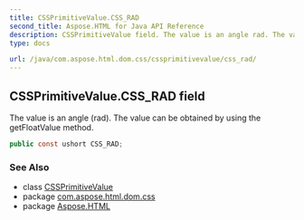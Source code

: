 ```yaml
---
title: CSSPrimitiveValue.CSS_RAD
second_title: Aspose.HTML for Java API Reference
description: CSSPrimitiveValue field. The value is an angle rad. The value can be obtained by using the getFloatValue method
type: docs

url: /java/com.aspose.html.dom.css/cssprimitivevalue/css_rad/
---
```

## CSSPrimitiveValue.CSS_RAD field

The value is an angle (rad). The value can be obtained by using the getFloatValue method.

```java
public const ushort CSS_RAD;
```

### See Also

* class [CSSPrimitiveValue](../)
* package [com.aspose.html.dom.css](../../../com.aspose.html.dom.css/)
* package [Aspose.HTML](../../../)
